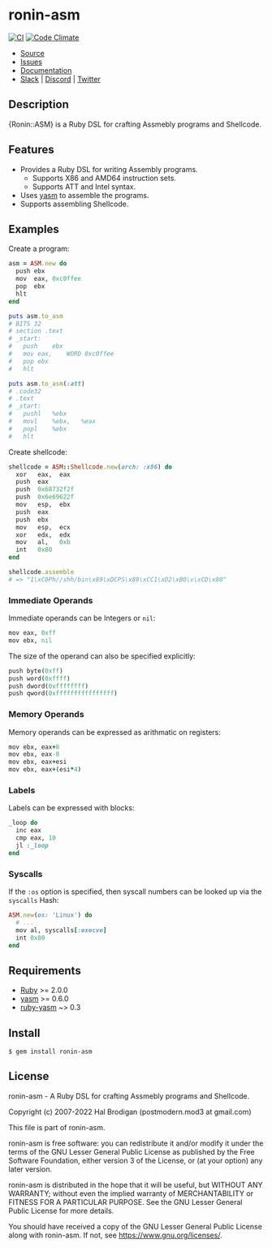 # ronin-asm

[![CI](https://github.com/ronin-rb/ronin-asm/actions/workflows/ruby.yml/badge.svg)](https://github.com/ronin-rb/ronin-asm/actions/workflows/ruby.yml)
[![Code Climate](https://codeclimate.com/github/ronin-rb/ronin-asm.svg)](https://codeclimate.com/github/ronin-rb/ronin-asm)

* [Source](https://github.com/ronin-rb/ronin-asm)
* [Issues](https://github.com/ronin-rb/ronin-asm/issues)
* [Documentation](https://ronin-rb.dev/docs/ronin-asm/frames)
* [Slack](https://ronin-rb.slack.com) |
  [Discord](https://discord.gg/6WAb3PsVX9) |
  [Twitter](https://twitter.com/ronin_rb)

## Description

{Ronin::ASM} is a Ruby DSL for crafting Assmebly programs and Shellcode.

## Features

* Provides a Ruby DSL for writing Assembly programs.
  * Supports X86 and AMD64 instruction sets.
  * Supports ATT and Intel syntax.
* Uses [yasm] to assemble the programs.
* Supports assembling Shellcode.

## Examples

Create a program:

```ruby
asm = ASM.new do
  push ebx
  mov  eax, 0xc0ffee
  pop  ebx
  hlt
end

puts asm.to_asm
# BITS 32
# section .text
# _start:
#	push	ebx
#	mov	eax,	WORD 0xc0ffee
#	pop	ebx
#	hlt

puts asm.to_asm(:att)
# .code32
# .text
# _start:
#	pushl	%ebx
#	movl	%ebx,	%eax
#	popl	%ebx
#	hlt
```

Create shellcode:

```ruby
shellcode = ASM::Shellcode.new(arch: :x86) do
  xor   eax,  eax
  push  eax
  push  0x68732f2f
  push  0x6e69622f
  mov   esp,  ebx
  push  eax
  push  ebx
  mov   esp,  ecx
  xor   edx,  edx
  mov   al,   0xb
  int   0x80
end

shellcode.assemble
# => "1\xC0Ph//shh/bin\x89\xDCPS\x89\xCC1\xD2\xB0\v\xCD\x80"
```

### Immediate Operands

Immediate operands can be Integers or `nil`:

```ruby
mov eax, 0xff
mov ebx, nil
```

The size of the operand can also be specified explicitly:

```ruby
push byte(0xff)
push word(0xffff)
push dword(0xffffffff)
push qword(0xffffffffffffffff)
```

### Memory Operands

Memory operands can be expressed as arithmatic on registers:

```ruby
mov ebx, eax+8
mov ebx, eax-8
mov ebx, eax+esi
mov ebx, eax+(esi*4)
```

### Labels

Labels can be expressed with blocks:

```ruby
_loop do
  inc eax
  cmp eax, 10
  jl :_loop
end
```

### Syscalls

If the `:os` option is specified, then syscall numbers can be looked up via the 
`syscalls` Hash:

```ruby
ASM.new(os: 'Linux') do
  # ...
  mov al, syscalls[:execve]
  int 0x80
end
```

## Requirements

* [Ruby] >= 2.0.0
* [yasm] >= 0.6.0
* [ruby-yasm] ~> 0.3

## Install

```shell
$ gem install ronin-asm
```

## License

ronin-asm - A Ruby DSL for crafting Assmebly programs and Shellcode.

Copyright (c) 2007-2022 Hal Brodigan (postmodern.mod3 at gmail.com)

This file is part of ronin-asm.

ronin-asm is free software: you can redistribute it and/or modify
it under the terms of the GNU Lesser General Public License as published
by the Free Software Foundation, either version 3 of the License, or
(at your option) any later version.

ronin-asm is distributed in the hope that it will be useful,
but WITHOUT ANY WARRANTY; without even the implied warranty of
MERCHANTABILITY or FITNESS FOR A PARTICULAR PURPOSE.  See the
GNU Lesser General Public License for more details.

You should have received a copy of the GNU Lesser General Public License
along with ronin-asm.  If not, see <https://www.gnu.org/licenses/>.

[Ruby]: https://www.ruby-lang.org
[yasm]: https://yasm.tortall.net/
[ruby-yasm]: https://github.com/sophsec/ruby-yasm#readme

